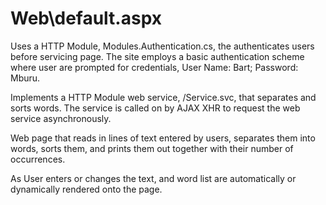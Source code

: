 Web\default.aspx
================

Uses a HTTP Module, Modules.Authentication.cs, the authenticates users before servicing page.  The site employs a basic 
authentication scheme where user are prompted for credentials, User Name: Bart; Password: Mburu.

Implements a HTTP Module web service, /Service.svc, that separates and sorts words.  The service is called on by AJAX XHR
to request the web service asynchronously.

Web page that reads in lines of text entered by users, separates them into words, sorts them, 
and prints them out together with their number of occurrences.

As User enters or changes the text, and word list are automatically or dynamically rendered onto the page.
